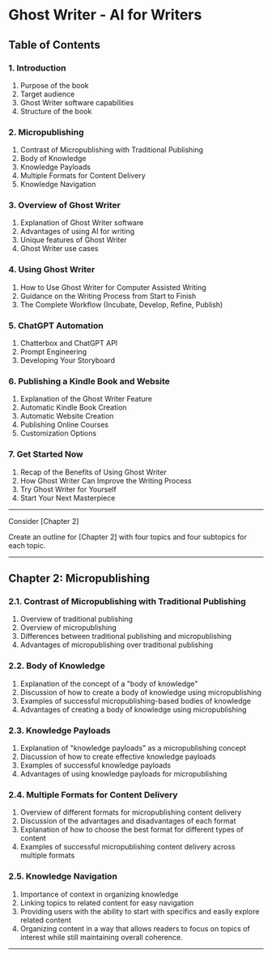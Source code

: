 # Ghost Writer - AI for Writers

## Table of Contents

### 1. Introduction
1. Purpose of the book
2. Target audience
3. Ghost Writer software capabilities
4. Structure of the book

### 2. Micropublishing
1. Contrast of Micropublishing with Traditional Publishing
2. Body of Knowledge
3. Knowledge Payloads
4. Multiple Formats for Content Delivery
5. Knowledge Navigation

### 3. Overview of Ghost Writer
1. Explanation of Ghost Writer software
2. Advantages of using AI for writing
3. Unique features of Ghost Writer
4. Ghost Writer use cases

### 4. Using Ghost Writer
1. How to Use Ghost Writer for Computer Assisted Writing
2. Guidance on the Writing Process from Start to Finish
3. The Complete Workflow (Incubate, Develop, Refine, Publish)

### 5. ChatGPT Automation
1. Chatterbox and ChatGPT API
2. Prompt Engineering
3. Developing Your Storyboard

### 6. Publishing a Kindle Book and Website
1. Explanation of the Ghost Writer Feature
2. Automatic Kindle Book Creation
3. Automatic Website Creation
4. Publishing Online Courses
5. Customization Options

### 7. Get Started Now
1. Recap of the Benefits of Using Ghost Writer
2. How Ghost Writer Can Improve the Writing Process
3. Try Ghost Writer for Yourself
4. Start Your Next Masterpiece

---

Consider [Chapter 2]

Create an outline for [Chapter 2] with four topics and four subtopics for each topic.

---

## Chapter 2: Micropublishing

### 2.1. Contrast of Micropublishing with Traditional Publishing
1. Overview of traditional publishing
2. Overview of micropublishing
3. Differences between traditional publishing and micropublishing
4. Advantages of micropublishing over traditional publishing

### 2.2. Body of Knowledge
1. Explanation of the concept of a "body of knowledge"
2. Discussion of how to create a body of knowledge using micropublishing
3. Examples of successful micropublishing-based bodies of knowledge
4. Advantages of creating a body of knowledge using micropublishing

### 2.3. Knowledge Payloads
1. Explanation of "knowledge payloads" as a micropublishing concept
2. Discussion of how to create effective knowledge payloads
3. Examples of successful knowledge payloads
4. Advantages of using knowledge payloads for micropublishing

### 2.4. Multiple Formats for Content Delivery
1. Overview of different formats for micropublishing content delivery
2. Discussion of the advantages and disadvantages of each format
3. Explanation of how to choose the best format for different types of content
4. Examples of successful micropublishing content delivery across multiple formats

### 2.5. Knowledge Navigation
1. Importance of context in organizing knowledge
2. Linking topics to related content for easy navigation
3. Providing users with the ability to start with specifics and easily explore related content
4. Organizing content in a way that allows readers to focus on topics of interest while still maintaining overall coherence.

---

